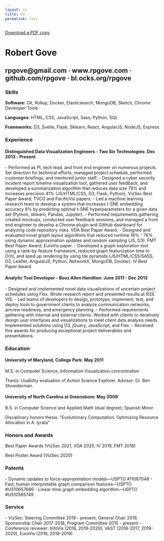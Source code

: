 ```yaml
---
layout: cv
title: CV
permalink: /cv/
---
```


<p class="pdf-download"><a href="/assets/pdf/cv.pdf">Download a PDF copy</a></p>

<h1>Robert Gove</h1>
<h2>rpgove@gmail.com &middot; www.rpgove.com &middot; github.com/rpgove &middot; bl.ocks.org/rpgove</h2>

<h3>Skills</h3>

**Software:** Git, Rollup, Docker, Elasticsearch, MongoDB, Sketch, Chrome Developer Tools

**Languages:** HTML, CSS, JavaScript, Sass, Python, SQL

**Frameworks:** D3, Svelte, Flask, Sklearn, React, AngularJS, NodeJS, Express

<h3>Experience</h3>
<h4>Distinguished Data Visualization Engineers - Two Six Technologies: <span class="subheader">Dec 2013 - Present</span></h4>
- Performed as PI, tech lead, and front end engineer on numerous projects. Set direction for technical efforts, managed project schedule, performed customer briefings, and mentored junior staff.
- Designed a cyber security incident report timeline visualization tool, gathered user feedback, and developed a summarization algorithm that reduces data size 79% and increases precision 41% (JS/HTML/CSS, D3, Flask, Python). VizSec Best Paper Award; TVCG and PacificVis papers.
- Led a machine learning research team to develop a system that increases t-SNE embedding accuracy 8% by predicting optimal t-SNE hyperparameters for a given data set (Python, sklearn, Pandas, Jupyter).
- Performed requirements gathering, created mockups, conducted user feedback sessions, and managed a front end engineer to develop a Chrome plugin and GitHub dashboard for analyzing code repository risks. VDA Best Paper Award.
- Designed and evaluated novel graph layout algorithms that reduced runtime 18% - 76% using dynamic approximation updates and random sampling (JS, D3). FMT Best Paper Award; EuroVis paper.
- Developed a graph exploration tool using a rank-by-feature framework, reduced graph featurization time to O(n), and sped up rendering by using tile pyramids (JS/HTML/CSS/SASS, D3, Leaflet, AngularJS, Python, NetworkX, MongoDB, Docker). IV Best Paper Award.

<h4>Analytic Tool Developer - Booz Allen Hamilton: <span class="subheader">June 2011 - Dec 2013</span></h4>
- Designed and implemented novel data visualizations of uncertain project schedules using Flex.
Wrote research report and presented results at IEEE VIS.
- Led teams of developers to design, prototype, implement, test, and deploy tools to government
clients to analyze communication networks, aircrew readiness, and emergency planning.
- Performed requirements gathering with internal and external clients. Worked with clients to
iteratively design user interfaces and visualizations to meet client data analysis needs.
Implemented solutions using D3, jQuery, JavaScript, and Flex.
- Received five awards for producing exceptional project deliverables and presentations.

<h3>Education</h3>
<h4>University of Maryland, College Park: <span class="subheader">May 2011</span></h4>
<p>M.S. in Computer Science, Information Visualization concentration</p>
<p>Thesis: Usability evaluation of Action Science Explorer. Advisor: Dr. Ben Shneiderman.</p>
<h4>University of North Carolina at Greensboro: <span class="subheader">May 2009</span></h4>
<p>B.S. in Computer Science and Applied Math (dual degree); Spanish Minor</p>
<p>Disciplinary honors thesis: "Evolutionary Computation: Optimizing Resource Allocation in A. lyrata"</p>

<h3>Honors and Awards</h3>

Best Paper Awards (VizSec 2021, VDA 2020, IV 2019, FMT 2018)

Best Poster Award (VizSec 2020)

<h3>Patents</h3>
- Dynamic updates to force-approximation models—USPTO #11087048
- Fast, human interpretable graph comparison features—USPTO #US10657686
- Linear-time graph embedding algorithm—USPTO #US10565749

<h3>Service</h3>
- VizSec: Steering Committee 2019 - present, General Chair 2019, Sponsorship Chair 2017-2018, Program Committee 2015 - present
- Conference reviewer: InfoVis (2016, 2019-2020), VAST (2016-2017, 2019-2020), EuroVis (2016, 2018-2019)
